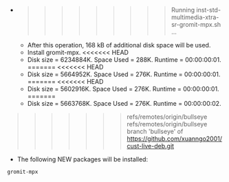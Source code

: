* >>>>>>>>> Running inst-std-multimedia-xtra-sr-gromit-mpx.sh ...
  * After this operation, 168 kB of additional disk space will be used.
  * Install gromit-mpx.
<<<<<<< HEAD
  * Disk size = 6234884K. Space Used = 288K. Runtime = 00:00:00:01.
=======
<<<<<<< HEAD
  * Disk size = 5664952K. Space Used = 276K. Runtime = 00:00:00:01.
=======
<<<<<<< HEAD
  * Disk size = 5602916K. Space Used = 276K. Runtime = 00:00:00:01.
=======
  * Disk size = 5663768K. Space Used = 276K. Runtime = 00:00:00:02.
>>>>>>> refs/remotes/origin/bullseye
>>>>>>> refs/remotes/origin/bullseye
>>>>>>> branch 'bullseye' of https://github.com/xuanngo2001/cust-live-deb.git
  * The following NEW packages will be installed:
  ```bash
gromit-mpx
  ```
